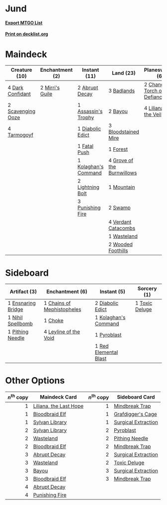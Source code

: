# Jund

#### [Export MTGO List](../collection/Jund/Jund.txt)
#### [Print on decklist.org](http://decklist.org/?deckmain=2%09Abrupt%20Decay%0A1%09Assassin's%20Trophy%0A3%09Badlands%0A2%09Bayou%0A3%09Bloodstained%20Mire%0A2%09Chandra,%20Torch%20of%20Defiance%0A4%09Dark%20Confidant%0A1%09Diabolic%20Edict%0A1%09Fatal%20Push%0A1%09Forest%0A4%09Grove%20of%20the%20Burnwillows%0A3%09Hymn%20to%20Tourach%0A1%09Kolaghan's%20Command%0A2%09Lightning%20Bolt%0A4%09Liliana%20of%20the%20Veil%0A2%09Mirri's%20Guile%0A1%09Mountain%0A3%09Punishing%20Fire%0A2%09Scavenging%20Ooze%0A2%09Swamp%0A4%09Tarmogoyf%0A4%09Thoughtseize%0A1%09Toxic%20Deluge%0A4%09Verdant%20Catacombs%0A1%09Wasteland%0A2%09Wooded%20Foothills&deckside=1%09Chains%20of%20Mephistopheles%0A1%09Choke%0A2%09Diabolic%20Edict%0A1%09Ensnaring%20Bridge%0A1%09Kolaghan's%20Command%0A4%09Leyline%20of%20the%20Void%0A1%09Nihil%20Spellbomb%0A1%09Pithing%20Needle%0A1%09Pyroblast%0A1%09Red%20Elemental%20Blast%0A1%09Toxic%20Deluge)
# Maindeck

|                                       Creature (10)                                        |                                    Enchantment (2)                                     |                                         Instant (11)                                          |                                              Land (23)                                              |                                           Planeswalker (6)                                            |                                        Sorcery (8)                                         |
|--------------------------------------------------------------------------------------------|----------------------------------------------------------------------------------------|-----------------------------------------------------------------------------------------------|-----------------------------------------------------------------------------------------------------|-------------------------------------------------------------------------------------------------------|--------------------------------------------------------------------------------------------|
|4 [Dark Confidant](http://gatherer.wizards.com/Pages/Card/Details.aspx?multiverseid=370413) |2 [Mirri's Guile](http://gatherer.wizards.com/Pages/Card/Details.aspx?multiverseid=4770)|2 [Abrupt Decay](http://gatherer.wizards.com/Pages/Card/Details.aspx?multiverseid=425971)      |3 [Badlands](http://gatherer.wizards.com/Pages/Card/Details.aspx?multiverseid=382852)                |2 [Chandra, Torch of Defiance](http://gatherer.wizards.com/Pages/Card/Details.aspx?multiverseid=417683)|3 [Hymn to Tourach](http://gatherer.wizards.com/Pages/Card/Details.aspx?multiverseid=382976)|
|2 [Scavenging Ooze](http://gatherer.wizards.com/Pages/Card/Details.aspx?multiverseid=425959)|                                                                                        |1 [Assassin's Trophy](http://gatherer.wizards.com/Pages/Card/Details.aspx?multiverseid=452902) |2 [Bayou](http://gatherer.wizards.com/Pages/Card/Details.aspx?multiverseid=382860)                   |4 [Liliana of the Veil](http://gatherer.wizards.com/Pages/Card/Details.aspx?multiverseid=425901)       |4 [Thoughtseize](http://gatherer.wizards.com/Pages/Card/Details.aspx?multiverseid=438676)   |
|4 [Tarmogoyf](http://gatherer.wizards.com/Pages/Card/Details.aspx?multiverseid=370404)      |                                                                                        |1 [Diabolic Edict](http://gatherer.wizards.com/Pages/Card/Details.aspx?multiverseid=442074)    |3 [Bloodstained Mire](http://gatherer.wizards.com/Pages/Card/Details.aspx?multiverseid=405094)       |                                                                                                       |1 [Toxic Deluge](http://gatherer.wizards.com/Pages/Card/Details.aspx?multiverseid=413650)   |
|                                                                                            |                                                                                        |1 [Fatal Push](http://gatherer.wizards.com/Pages/Card/Details.aspx?multiverseid=423724)        |1 [Forest](http://gatherer.wizards.com/Pages/Card/Details.aspx?multiverseid=439605)                  |                                                                                                       |                                                                                            |
|                                                                                            |                                                                                        |1 [Kolaghan's Command](http://gatherer.wizards.com/Pages/Card/Details.aspx?multiverseid=394613)|4 [Grove of the Burnwillows](http://gatherer.wizards.com/Pages/Card/Details.aspx?multiverseid=438804)|                                                                                                       |                                                                                            |
|                                                                                            |                                                                                        |2 [Lightning Bolt](http://gatherer.wizards.com/Pages/Card/Details.aspx?multiverseid=234704)    |1 [Mountain](http://gatherer.wizards.com/Pages/Card/Details.aspx?multiverseid=439604)                |                                                                                                       |                                                                                            |
|                                                                                            |                                                                                        |3 [Punishing Fire](http://gatherer.wizards.com/Pages/Card/Details.aspx?multiverseid=243483)    |2 [Swamp](http://gatherer.wizards.com/Pages/Card/Details.aspx?multiverseid=439603)                   |                                                                                                       |                                                                                            |
|                                                                                            |                                                                                        |                                                                                               |4 [Verdant Catacombs](http://gatherer.wizards.com/Pages/Card/Details.aspx?multiverseid=426074)       |                                                                                                       |                                                                                            |
|                                                                                            |                                                                                        |                                                                                               |1 [Wasteland](http://gatherer.wizards.com/Pages/Card/Details.aspx?multiverseid=413790)               |                                                                                                       |                                                                                            |
|                                                                                            |                                                                                        |                                                                                               |2 [Wooded Foothills](http://gatherer.wizards.com/Pages/Card/Details.aspx?multiverseid=405116)        |                                                                                                       |                                                                                            |


# Sideboard

|                                        Artifact (3)                                         |                                           Enchantment (6)                                           |                                          Instant (5)                                           |                                       Sorcery (1)                                       |
|---------------------------------------------------------------------------------------------|-----------------------------------------------------------------------------------------------------|------------------------------------------------------------------------------------------------|-----------------------------------------------------------------------------------------|
|1 [Ensnaring Bridge](http://gatherer.wizards.com/Pages/Card/Details.aspx?multiverseid=442213)|1 [Chains of Mephistopheles](http://gatherer.wizards.com/Pages/Card/Details.aspx?multiverseid=159823)|2 [Diabolic Edict](http://gatherer.wizards.com/Pages/Card/Details.aspx?multiverseid=442074)     |1 [Toxic Deluge](http://gatherer.wizards.com/Pages/Card/Details.aspx?multiverseid=413650)|
|1 [Nihil Spellbomb](http://gatherer.wizards.com/Pages/Card/Details.aspx?multiverseid=442215) |1 [Choke](http://gatherer.wizards.com/Pages/Card/Details.aspx?multiverseid=430685)                   |1 [Kolaghan's Command](http://gatherer.wizards.com/Pages/Card/Details.aspx?multiverseid=394613) |                                                                                         |
|1 [Pithing Needle](http://gatherer.wizards.com/Pages/Card/Details.aspx?multiverseid=425815)  |4 [Leyline of the Void](http://gatherer.wizards.com/Pages/Card/Details.aspx?multiverseid=205013)     |1 [Pyroblast](http://gatherer.wizards.com/Pages/Card/Details.aspx?multiverseid=159243)          |                                                                                         |
|                                                                                             |                                                                                                     |1 [Red Elemental Blast](http://gatherer.wizards.com/Pages/Card/Details.aspx?multiverseid=202447)|                                                                                         |


# Other Options

|*n*<sup>th</sup> copy|                                          Maindeck Card                                          |*n*<sup>th</sup> copy|                                        Sideboard Card                                        |
|--------------------:|-------------------------------------------------------------------------------------------------|--------------------:|----------------------------------------------------------------------------------------------|
|                    1|[Liliana, the Last Hope](http://gatherer.wizards.com/Pages/Card/Details.aspx?multiverseid=414388)|                    1|[Mindbreak Trap](http://gatherer.wizards.com/Pages/Card/Details.aspx?multiverseid=197532)     |
|                    1|[Bloodbraid Elf](http://gatherer.wizards.com/Pages/Card/Details.aspx?multiverseid=423509)        |                    1|[Grafdigger's Cage](http://gatherer.wizards.com/Pages/Card/Details.aspx?multiverseid=426046)  |
|                    1|[Sylvan Library](http://gatherer.wizards.com/Pages/Card/Details.aspx?multiverseid=383120)        |                    1|[Surgical Extraction](http://gatherer.wizards.com/Pages/Card/Details.aspx?multiverseid=397706)|
|                    2|[Sylvan Library](http://gatherer.wizards.com/Pages/Card/Details.aspx?multiverseid=383120)        |                    2|[Pyroblast](http://gatherer.wizards.com/Pages/Card/Details.aspx?multiverseid=159243)          |
|                    2|[Wasteland](http://gatherer.wizards.com/Pages/Card/Details.aspx?multiverseid=413790)             |                    2|[Pithing Needle](http://gatherer.wizards.com/Pages/Card/Details.aspx?multiverseid=425815)     |
|                    2|[Bloodbraid Elf](http://gatherer.wizards.com/Pages/Card/Details.aspx?multiverseid=423509)        |                    2|[Mindbreak Trap](http://gatherer.wizards.com/Pages/Card/Details.aspx?multiverseid=197532)     |
|                    3|[Abrupt Decay](http://gatherer.wizards.com/Pages/Card/Details.aspx?multiverseid=425971)          |                    2|[Surgical Extraction](http://gatherer.wizards.com/Pages/Card/Details.aspx?multiverseid=397706)|
|                    3|[Wasteland](http://gatherer.wizards.com/Pages/Card/Details.aspx?multiverseid=413790)             |                    2|[Toxic Deluge](http://gatherer.wizards.com/Pages/Card/Details.aspx?multiverseid=413650)       |
|                    3|[Bayou](http://gatherer.wizards.com/Pages/Card/Details.aspx?multiverseid=382860)                 |                    3|[Surgical Extraction](http://gatherer.wizards.com/Pages/Card/Details.aspx?multiverseid=397706)|
|                    3|[Bloodbraid Elf](http://gatherer.wizards.com/Pages/Card/Details.aspx?multiverseid=423509)        |                    3|[Mindbreak Trap](http://gatherer.wizards.com/Pages/Card/Details.aspx?multiverseid=197532)     |
|                    4|[Abrupt Decay](http://gatherer.wizards.com/Pages/Card/Details.aspx?multiverseid=425971)          |                     |                                                                                              |
|                    4|[Punishing Fire](http://gatherer.wizards.com/Pages/Card/Details.aspx?multiverseid=243483)        |                     |                                                                                              |

